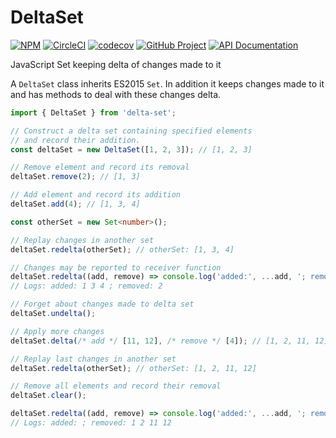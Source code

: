 DeltaSet 
========

[![NPM][npm-image]][npm-url]
[![CircleCI][ci-image]][ci-url]
[![codecov][codecov-image]][codecov-url]
[![GitHub Project][github-image]][github-url]
[![API Documentation][api-docs-image]][api-docs-url]

JavaScript Set keeping delta of changes made to it

[npm-image]: https://img.shields.io/npm/v/delta-set.svg?logo=npm
[npm-url]: https://www.npmjs.com/package/delta-set
[ci-image]: https://img.shields.io/circleci/build/github/surol/delta-set?logo=circleci
[ci-url]: https://circleci.com/gh/surol/delta-set
[codecov-image]: https://codecov.io/gh/surol/delta-set/branch/master/graph/badge.svg
[codecov-url]: https://codecov.io/gh/surol/delta-set
[github-image]: https://img.shields.io/static/v1?logo=github&label=GitHub&message=project&color=informational
[github-url]: https://github.com/surol/delta-set
[api-docs-image]: https://img.shields.io/static/v1?logo=typescript&label=API&message=docs&color=informational
[api-docs-url]: https://surol.github.io/delta-set/index.html


A `DeltaSet` class inherits ES2015 `Set`. In addition it keeps changes made to it and has methods
to deal with these changes delta.

```typescript
import { DeltaSet } from 'delta-set';

// Construct a delta set containing specified elements
// and record their addition. 
const deltaSet = new DeltaSet([1, 2, 3]); // [1, 2, 3]

// Remove element and record its removal
deltaSet.remove(2); // [1, 3]

// Add element and record its addition
deltaSet.add(4); // [1, 3, 4]

const otherSet = new Set<number>();

// Replay changes in another set
deltaSet.redelta(otherSet); // otherSet: [1, 3, 4]

// Changes may be reported to receiver function
deltaSet.redelta((add, remove) => console.log('added:', ...add, '; removed:', ...remove));
// Logs: added: 1 3 4 ; removed: 2

// Forget about changes made to delta set
deltaSet.undelta();

// Apply more changes
deltaSet.delta(/* add */ [11, 12], /* remove */ [4]); // [1, 2, 11, 12]

// Replay last changes in another set
deltaSet.redelta(otherSet); // otherSet: [1, 2, 11, 12]

// Remove all elements and record their removal
deltaSet.clear();

deltaSet.redelta((add, remove) => console.log('added:', ...add, '; removed:', ...remove));
// Logs: added: ; removed: 1 2 11 12 
```
